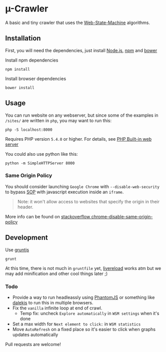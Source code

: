 # µ-Crawler

A basic and tiny crawler that uses the [Web-State-Machine](https://github.com/WebMole/Web-State-Machine) algorithms.

## Installation

First, you will need the dependencies, just install [Node.js](http://nodejs.org/), [npm](https://npmjs.org/) and [bower](http://bower.io/)

Install npm dependencies

	npm install

Install browser dependencies

	bower install

## Usage

You can run website on any webserver, but since some of the examples in `/sites/` are written in `php`, you may want to run this:

    php -S localhost:8000

Requires PHP version `5.4.0` or higher. For details, see [PHP Built-in web server](http://php.net/manual/en/features.commandline.webserver.php)

You could also use python like this:

    python -m SimpleHTTPServer 8000

### Same Origin Policy

You should consider launching `Google Chrome` with `--disable-web-security` to bypass [SOP](http://en.wikipedia.org/wiki/Same_origin_policy) with javascript execution inside an `iframe`.

> Note: it won't allow access to websites that specify the origin in their header.

More info can be found on [stackoverflow chrome-disable-same-origin-policy](http://stackoverflow.com/questions/3102819/chrome-disable-same-origin-policy)

## Development

Use [gruntjs](http://gruntjs.com/)

	grunt

At this time, there is not much in `gruntfile` yet, [livereload](https://chrome.google.com/webstore/detail/livereload/jnihajbhpnppcggbcgedagnkighmdlei) works atm but we may add minification and other cool things later ;)

### Todo

* Provide a way to run headleassly using [PhantomJS](http://phantomjs.org/) or something like [dalekjs](http://dalekjs.com/) to run this in multiple browsers.
* Fix the `vanilla` infinite loop at end of crawl. 
    * Temp fix: uncheck `Explore automatically` in `WSM settings` when it's done
* Set a max width for `Next element to click:` in `WSM statistics` 
* Move `AutoRefresh` on a fixed place so it's easier to click when graphs updates automatically


Pull requests are welcome!
